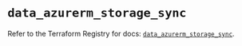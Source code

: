 # `data_azurerm_storage_sync`

Refer to the Terraform Registry for docs: [`data_azurerm_storage_sync`](https://registry.terraform.io/providers/hashicorp/azurerm/4.18.0/docs/data-sources/storage_sync).
